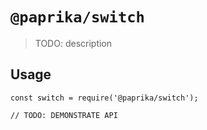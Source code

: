 # `@paprika/switch`

> TODO: description

## Usage

```
const switch = require('@paprika/switch');

// TODO: DEMONSTRATE API
```
